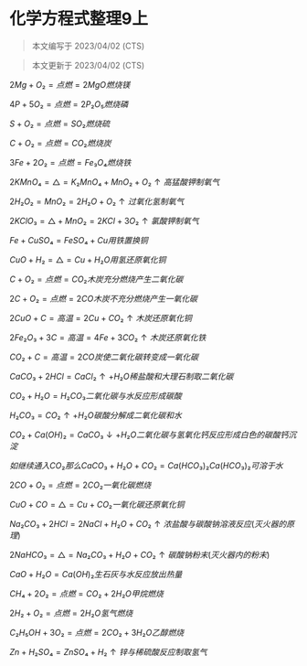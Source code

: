 # 化学方程式整理9上

> 本文编写于 2023/04/02 (CTS)

> 本文更新于 2023/04/02 (CTS)

$2Mg+O₂=点燃=2MgO 燃烧镁$

$4P+5O₂=点燃=2P₂O₅ 燃烧磷$

$S+O₂=点燃=SO₂ 燃烧硫$

$C+O₂=点燃=CO₂ 燃烧炭$

$3Fe+2O₂=点燃=Fe₃O₄ 燃烧铁$

$2KMnO₄=△=K₂MnO₄+MnO₂+O₂↑ 高猛酸钾制氧气$

$2H₂O₂=MnO₂=2H₂O+O₂↑ 过氧化氢制氧气$

$2KClO₃=△+MnO₂=2KCl+3O₂↑ 氯酸钾制氧气$

$Fe+CuSO₄=FeSO₄+Cu 用铁置换铜$

$CuO+H₂=△=Cu+H₂O 用氢还原氧化铜$

$C+O₂=点燃=CO₂ 木炭充分燃烧产生二氧化碳$

$2C+O₂=点燃=2CO 木炭不充分燃烧产生一氧化碳$

$2CuO+C=高温=2Cu+CO₂↑ 木炭还原氧化铜$

$2Fe₂O₃+3C=高温=4Fe+3CO₂↑ 木炭还原氧化铁$

$CO₂+C=高温=2CO 炭使二氧化碳转变成一氧化碳$

$CaCO₃+2HCl=CaCl₂↑+H₂O 稀盐酸和大理石制取二氧化碳$

$CO₂+H₂O=H₂CO₃ 二氧化碳与水反应形成碳酸$

$H₂CO₃= CO₂↑+H₂O 碳酸分解成二氧化碳和水$

$CO₂+Ca(OH)₂=CaCO₃↓+H₂O 二氧化碳与氢氧化钙反应形成白色的碳酸钙沉淀$

$如继续通入CO₂那么CaCO₃+H₂O+CO₂=Ca(HCO₃)₂ Ca(HCO₃)₂可溶于水$

$2CO+O₂=点燃=2CO₂ 一氧化碳燃烧$

$CuO+CO=△=Cu+CO₂ 一氧化碳还原氧化铜$

$Na₂CO₃+2HCl=2NaCl+H₂O+CO₂↑ 浓盐酸与碳酸钠溶液反应(灭火器的原理)$

$2NaHCO₃=△=Na₂CO₃+H₂O+CO₂↑ 碳酸钠粉末(灭火器内的粉末)$

$CaO+H₂O=Ca(OH)₂ 生石灰与水反应放出热量$

$CH₄+2O₂=点燃=CO₂+2H₂O 甲烷燃烧$

$2H₂+O₂=点燃=2H₂O 氢气燃烧$

$C₂H₅OH+3O₂=点燃=2CO₂+3H₂O 乙醇燃烧$

$Zn+H₂SO₄=ZnSO₄+H₂↑ 锌与稀硫酸反应制取氢气$



